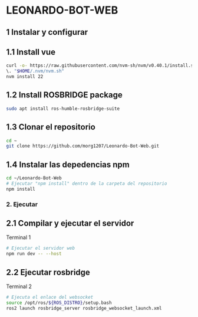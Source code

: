 # LEONARDO-BOT-WEB

## 1 Instalar y configurar

## 1.1 Install vue

```sh
curl -o- https://raw.githubusercontent.com/nvm-sh/nvm/v0.40.1/install.sh | bash
\. "$HOME/.nvm/nvm.sh"
nvm install 22
```

## 1.2 Install ROSBRIDGE package
```sh
sudo apt install ros-humble-rosbridge-suite
```

## 1.3 Clonar el repositorio

```sh
cd ~
git clone https://github.com/morg1207/Leonardo-Bot-Web.git
```

## 1.4 Instalar las depedencias npm

```sh
cd ~/Leonardo-Bot-Web
# Ejecutar "npm install" dentro de la carpeta del repositorio
npm install
```

### 2. Ejecutar


## 2.1 Compilar y ejecutar el servidor
Terminal 1
```sh
# Ejecutar el servidor web
npm run dev -- --host
```
## 2.2 Ejecutar rosbridge 

Terminal 2
```sh
# Ejecuta el enlace del websocket
source /opt/ros/${ROS_DISTRO}/setup.bash
ros2 launch rosbridge_server rosbridge_websocket_launch.xml
```